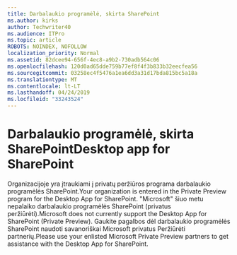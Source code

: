 ```yaml
---
title: Darbalaukio programėlė, skirta SharePoint
ms.author: kirks
author: Techwriter40
ms.audience: ITPro
ms.topic: article
ROBOTS: NOINDEX, NOFOLLOW
localization_priority: Normal
ms.assetid: 82dcee94-656f-4ec8-a9b2-730adb564c06
ms.openlocfilehash: 120d0ad65dde759b77ef8f4f3b833b32eecfea56
ms.sourcegitcommit: 03258ec4f5476a1ea6dd3a31d17bda815bc5a18a
ms.translationtype: MT
ms.contentlocale: lt-LT
ms.lasthandoff: 04/24/2019
ms.locfileid: "33243524"
---
```

# <a name="desktop-app-for-sharepoint"></a><span data-ttu-id="2c1f7-102">Darbalaukio programėlė, skirta SharePoint</span><span class="sxs-lookup"><span data-stu-id="2c1f7-102">Desktop app for SharePoint</span></span>

<span data-ttu-id="2c1f7-103">Organizacijoje yra įtraukiami į privatų peržiūros programa darbalaukio programėlės SharePoint.</span><span class="sxs-lookup"><span data-stu-id="2c1f7-103">Your organization is entered in the Private Preview program for the Desktop App for SharePoint.</span></span> <span data-ttu-id="2c1f7-104">"Microsoft" šiuo metu nepalaiko darbalaukio programėlės SharePoint (privatus peržiūrėti).</span><span class="sxs-lookup"><span data-stu-id="2c1f7-104">Microsoft does not currently support the Desktop App for SharePoint (Private Preview).</span></span> <span data-ttu-id="2c1f7-105">Gaukite pagalbos dėl darbalaukio programėlės SharePoint naudoti savanoriškai Microsoft privatus Peržiūrėti partnerių.</span><span class="sxs-lookup"><span data-stu-id="2c1f7-105">Please use your enlisted Microsoft Private Preview partners to get assistance with the Desktop App for SharePoint.</span></span>
